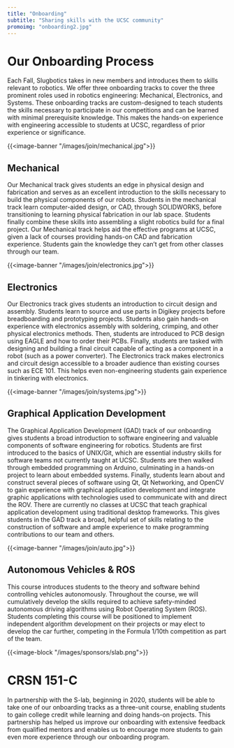 ```yaml
---
title: "Onboarding"
subtitle: "Sharing skills with the UCSC community"
promoimg: "onboarding2.jpg"
---
```


# Our Onboarding Process
Each Fall, Slugbotics takes in new members and introduces them to skills relevant to robotics. We offer three onboarding tracks to cover the three prominent roles used in robotics engineering: Mechanical, Electronics, and Systems. These onboarding tracks are custom-designed to teach students the skills necessary to participate in our competitions and can be learned with minimal prerequisite knowledge. This makes the hands-on experience with engineering accessible to students at UCSC, regardless of prior experience or significance.

{{<image-banner "/images/join/mechanical.jpg">}}

## Mechanical
Our Mechanical track gives students an edge in physical design and fabrication and serves as an excellent introduction to the skills necessary to build the physical components of our robots. Students in the mechanical track learn computer-aided design, or CAD, through SOLIDWORKS, before transitioning to learning physical fabrication in our lab space. Students finally combine these skills into assembling a slight robotics build for a final project.
Our Mechanical track helps aid the effective programs at UCSC, given a lack of courses providing hands-on CAD and fabrication experience. Students gain the knowledge they can’t get from other classes through our team.

{{<image-banner "/images/join/electronics.jpg">}}

## Electronics
Our Electronics track gives students an introduction to circuit design and assembly. Students learn to source and use parts in Digikey projects before breadboarding and prototyping projects. Students also gain hands-on experience with electronics assembly with soldering, crimping, and other physical electronics methods. Then, students are introduced to PCB design using EAGLE and how to order their PCBs. Finally, students are tasked with designing and building a final circuit capable of acting as a component in a robot (such as a power converter).
The Electronics track makes electronics and circuit design accessible to a broader audience than existing courses such as ECE 101. This helps even non-engineering students gain experience in tinkering with electronics.

{{<image-banner "/images/join/systems.jpg">}}

## Graphical Application Development
The Graphical Application Development (GAD) track of our onboarding gives students a broad introduction to software engineering and valuable components of software engineering for robotics. Students are first introduced to the basics of UNIX/Git, which are essential industry skills for software teams not currently taught at UCSC. Students are then walked through embedded programming on Arduino, culminating in a hands-on project to learn about embedded systems. Finally, students learn about and construct several pieces of software using Qt, Qt Networking, and OpenCV to gain experience with graphical application development and integrate graphic applications with technologies used to communicate with and direct the ROV.
There are currently no classes at UCSC that teach graphical application development using traditional desktop frameworks. This gives students in the GAD track a broad, helpful set of skills relating to the construction of software and ample experience to make programming contributions to our team and others.

{{<image-banner "/images/join/auto.jpg">}}

## Autonomous Vehicles & ROS
This course introduces students to the theory and software behind controlling vehicles autonomously. Throughout the course, we will cumulatively develop the skills required to achieve safety-minded autonomous driving algorithms using Robot Operating System (ROS). Students completing this course will be positioned to implement independent algorithm development on their projects or may elect to develop the car further, competing in the Formula 1/10th competition as part of the team.

{{<image-block "/images/sponsors/slab.png">}}

# CRSN 151-C
In partnership with the S-lab, beginning in 2020, students will be able to take one of our onboarding tracks as a three-unit course, enabling students to gain college credit while learning and doing hands-on projects. This partnership has helped us improve our onboarding with extensive feedback from qualified mentors and enables us to encourage more students to gain even more experience through our onboarding program.